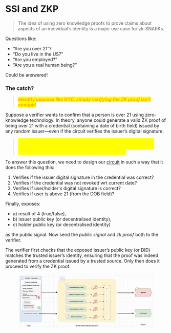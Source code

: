 # SSI and ZKP

> The idea of using zero knowledge proofs to prove claims about aspects of an individual’s identity is a major use case for zk-SNARKs.

Questions like:

* “Are you over 21”?
* “Do you live in the US?”
* “Are you employed?”
* “Are you a real human being?”

Could be answered!

### The catch?

> _<mark style="color:orange;">**Identity usecase like KYC, simply verifying the ZK proof isn’t enough!**</mark>_

Suppose a verifier wants to confirm that a person is over 21 using zero-knowledge technology. In theory, anyone could generate a valid ZK proof of being over 21 with a credential (containing a date of birth field) issued by any random issuer—even if the circuit verifies the issuer’s digital signature.

> <mark style="color:yellow;">How can the verifier be 100% certain that the proof was actually generated using a date of birth field that comes from a verifiable credential issued specifically by the trusted issuer?</mark>

To answer this question, we need to design our [circuit](circuits.md) in such a way that it does the following this:&#x20;

1. Verifies if the issuer digital signature in the credential was correct?
2. Verifies if the credential was not revoked wrt current date?&#x20;
3. Verifies if user/holder's digital signature is correct?&#x20;
4. Verifies if user is above 21 (from the DOB field)?

Finally, exposes:&#x20;

* a) result of 4 (true/false),&#x20;
* b) issuer public key (or decentralised identity), &#x20;
* c) holder public key (or decentralised identity)&#x20;

as the public signal. Now send the _public signal_ and _zk proof_ both to the verifier.&#x20;

The verifier first checks that the exposed issuer’s public key (or DID) matches the trusted issuer’s identity, ensuring that the proof was indeed generated from a credential issued by a trusted source. Only then does it proceed to verify the ZK proof.

<figure><img src="../../../.gitbook/assets/image (2).png" alt=""><figcaption></figcaption></figure>
